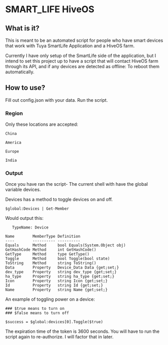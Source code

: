 # SMART_LIFE HiveOS

## What is it?

This is meant to be an automated script for people who have smart devices that work with Tuya SmartLife Application and a HiveOS farm.

Currently I have only setup of the SmartLife side of the application, but I intend to set this project up to have a script that will
contact HiveOS farm through its API, and if any devices are detected as offline: To reboot them automatically.

## How to use?

Fill out config.json with your data. Run the script.

### Region
Only these locations are accepted:

```
China

America

Europe

India
```

### Output

Once you have ran the script- The current shell with have the global variable devices.

Devices has a method to toggle devices on and off.

```pwsh
$global:Devices | Get-Member
```

Would output this:

```
   TypeName: Device

Name        MemberType Definition
----        ---------- ----------
Equals      Method     bool Equals(System.Object obj)
GetHashCode Method     int GetHashCode()
GetType     Method     type GetType()
Toggle      Method     bool Toggle(bool state)
ToString    Method     string ToString()
Data        Property   Device_Data Data {get;set;}
dev_type    Property   string dev_type {get;set;}
ha_type     Property   string ha_type {get;set;}
Icon        Property   string Icon {get;set;}
Id          Property   string Id {get;set;}
Name        Property   string Name {get;set;}
```

An example of toggling power on a device:

```pwsh
### $true means to turn on
### $false means to turn off

$success = $global:devices[0].Toggle($true)
```

The expiration time of the token is 3600 seconds. You will have to run the script again to re-authorize. I will factor that in later.
